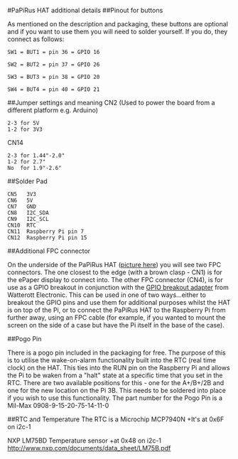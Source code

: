 #PaPiRus HAT additional details
##Pinout for buttons 

As mentioned on the description and packaging, these buttons are optional and if you want to use them you will need to solder yourself. If you do, they connect as follows:

```
SW1 = BUT1 = pin 36 = GPIO 16

SW2 = BUT2 = pin 37 = GPIO 26

SW3 = BUT3 = pin 38 = GPIO 20

SW4 = BUT4 = pin 40 = GPIO 21
```

##Jumper settings and meaning
CN2 (Used to power the board from a different platform e.g. Arduino)
```
2-3 for 5V
1-2 for 3V3
```
CN14
```
2-3 for 1.44"-2.0"
1-2 for 2.7"
No  for 1.9"-2.6"
```

##Solder Pad
```
CN5   3V3
CN6   5V
CN7   GND
CN8   I2C_SDA
CN9   I2C_SCL
CN10  RTC
CN11  Raspberry Pi pin 7
CN12  Raspberry Pi pin 15
```
##Additional FPC connector

On the underside of the PaPiRus HAT ([picture here](https://www.pi-supply.com/wp-content/uploads/2015/06/PaPiRus-HAT-10-1000.png)) you will see two FPC connectors. The one closest to the edge (with a brown clasp - CN1) is for the ePaper display to connect into. The other FPC connector (CN4), is for use as a GPIO breakout in conjunction with the [GPIO breakout adapter](https://www.pi-supply.com/product/gpio-adapter-for-rpi-display-b-with-choice-of-header/) from Watterott Electronic. This can be used in one of two ways...either to breakout the GPIO pins and use them for additional purposes whilst the HAT is on top of the Pi, or to connect the PaPiRus HAT to the Raspberry Pi from further away, using an FPC cable (for example, if you wanted to mount the screen on the side of a case but have the Pi itself in the base of the case).

##Pogo Pin

There is a pogo pin included in the packaging for free. The purpose of this is to utilise the wake-on-alarm functionality built into the RTC (real time clock) on the HAT. This ties into the RUN pin on the Raspberry Pi and allows the Pi to be waken from a "halt" state at a specific time that you set in the RTC. There are two available positions for this - one for the A+/B+/2B and one for the new location on the Pi 3B. This needs to be soldered into place if you wish to use this functionality. The part number for the Pogo Pin is a Mil-Max 0908-9-15-20-75-14-11-0

##RTC and Temperature
The RTC is a Microchip MCP7940N 
+It's at 0x6F on i2c-1

 NXP LM75BD Temperature sensor
+at 0x48 on i2c-1
 http://www.nxp.com/documents/data_sheet/LM75B.pdf
